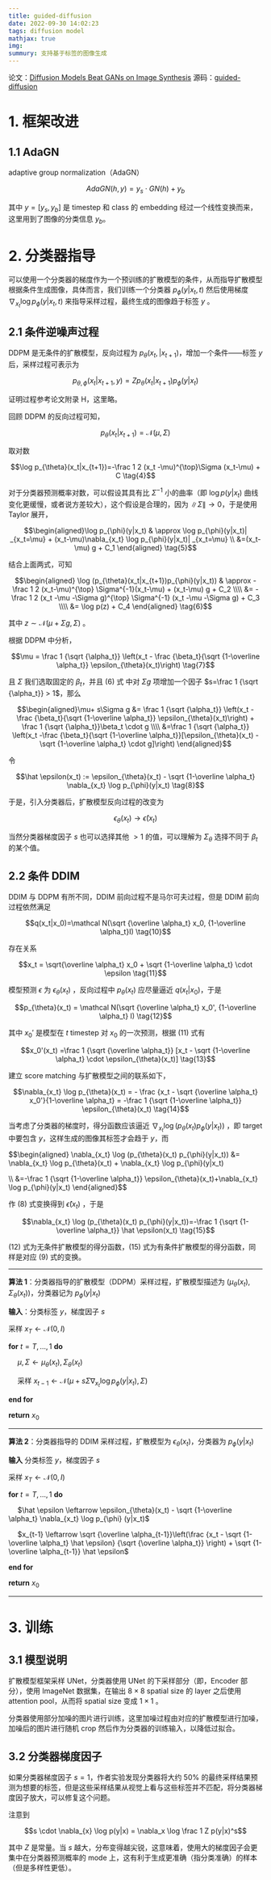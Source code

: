 ```yaml
---
title: guided-diffusion
date: 2022-09-30 14:02:23
tags: diffusion model
mathjax: true
img:
summury: 支持基于标签的图像生成
---
```


论文：[Diffusion Models Beat GANs on Image Synthesis](https://arxiv.org/abs/2015.05233)
源码：[guided-diffusion](https://github.com/openai/guided-diffusion)


# 1. 框架改进

## 1.1 AdaGN

adaptive group normalization（AdaGN）


$$ AdaGN(h,y)=y_s \cdot GN(h)+y_b \tag{1}$$

其中 $y=[y_s,y_b]$ 是 timestep 和 class 的 embedding 经过一个线性变换而来，这里用到了图像的分类信息 $y_b$。

# 2. 分类器指导

可以使用一个分类器的梯度作为一个预训练的扩散模型的条件，从而指导扩散模型根据条件生成图像，具体而言，我们训练一个分类器 $p_{\phi}(y|x_t,t)$ 然后使用梯度 $\nabla_{x_t} \log p_{\phi}(y|x_t, t)$ 来指导采样过程，最终生成的图像趋于标签 $y$ 。

## 2.1 条件逆噪声过程

DDPM 是无条件的扩散模型，反向过程为 $p_{\theta}(x_t,|x_{t+1})$，增加一个条件——标签 $y$ 后，采样过程可表示为

$$p_{\theta, \phi}(x_t|x_{t+1},y) = Z p_{\theta}(x_t|x_{t+1}) p_{\phi}(y|x_t) \tag{2}$$ 

证明过程参考论文附录 H，这里略。

回顾 DDPM 的反向过程可知，

$$p_{\theta}(x_t|x_{t+1})=\mathcal N(\mu, \Sigma) \tag{3}$$

取对数

$$\log p_{\theta}(x_t|x_{t+1})=-\frac 1 2 (x_t -\mu)^{\top}\Sigma (x_t-\mu) + C \tag{4}$$

对于分类器预测概率对数，可以假设其具有比 $\Sigma^{-1}$ 小的曲率（即 $\log p(y|x_t)$ 曲线变化更缓慢，或者说方差较大），这个假设是合理的，因为 $\|\Sigma\| \rightarrow 0$，于是使用 Taylor 展开，

$$\begin{aligned}\log p_{\phi}(y|x_t) & \approx \log p_{\phi}(y|x_t)| _{x_t=\mu} + (x_t-\mu)\nabla_{x_t} \log p_{\phi}(y|x_t)| _{x_t=\mu}
\\ &=(x_t-\mu) g + C_1
\end{aligned} \tag{5}$$


结合上面两式，可知

$$\begin{aligned} \log (p_{\theta}(x_t|x_{t+1})p_{\phi}(y|x_t)) & \approx -\frac 1 2 (x_t-\mu)^{\top} \Sigma^{-1}(x_t-\mu) + (x_t-\mu) g + C_2 
\\\\ &= -\frac 1 2 (x_t -\mu -\Sigma g)^{\top} \Sigma^{-1} (x_t -\mu -\Sigma g) + C_3
\\\\ &= \log p(z) + C_4 
\end{aligned} \tag{6}$$

其中 $z \sim \mathcal N(\mu + \Sigma g , \Sigma)$ 。

根据 DDPM 中分析，

$$\mu = \frac 1 {\sqrt {\alpha_t}} \left(x_t - \frac {\beta_t}{\sqrt {1-\overline \alpha_t}} \epsilon_{\theta}(x_t)\right) \tag{7}$$

且 $\Sigma$ 我们选取固定的 $\beta_t$，并且 (6) 式 中对 $\Sigma g$ 项增加一个因子 $s=\frac 1 {\sqrt {\alpha_t}} > 1$，那么

$$\begin{aligned}\mu+ s\Sigma g &= \frac 1 {\sqrt {\alpha_t}} \left(x_t - \frac {\beta_t}{\sqrt {1-\overline \alpha_t}} \epsilon_{\theta}(x_t)\right) + \frac 1 {\sqrt {\alpha_t}}\beta_t \cdot g
\\\\ &=\frac 1 {\sqrt {\alpha_t}} \left(x_t -\frac {\beta_t}{\sqrt {1-\overline \alpha_t}}[\epsilon_{\theta}(x_t) - \sqrt {1-\overline \alpha_t} \cdot g]\right)
\end{aligned}$$

令

$$\hat \epsilon(x_t) := \epsilon_{\theta}(x_t) - \sqrt {1-\overline \alpha_t}  \nabla_{x_t} \log p_{\phi}(y|x_t) \tag{8}$$

于是，引入分类器后，扩散模型反向过程的改变为

$$\epsilon_{\theta}(x_t) \rightarrow \hat \epsilon(x_t) \tag{9}$$

当然分类器梯度因子 $s$ 也可以选择其他 $>1$ 的值，可以理解为 $\Sigma_{\theta}$ 选择不同于 $\beta_t$ 的某个值。

## 2.2 条件 DDIM

DDIM 与 DDPM 有所不同，DDIM 前向过程不是马尔可夫过程，但是 DDIM 前向过程依然满足

$$q(x_t|x_0)=\mathcal N(\sqrt {\overline \alpha_t} x_0,  {1-\overline \alpha_t}I) \tag{10}$$

存在关系

$$x_t = \sqrt{\overline \alpha_t} x_0 + \sqrt {1-\overline \alpha_t} \cdot \epsilon \tag{11}$$

模型预测 $\epsilon$ 为 $\epsilon_{\theta}(x_t)$ ，反向过程中 $p_{\theta}(x_t)$ 应尽量逼近 $q(x_t|x_0)$，于是

$$p_{\theta}(x_t) = \mathcal N(\sqrt {\overline \alpha_t} x_0',  {1-\overline \alpha_t} I) \tag{12}$$

其中 $x_0'$ 是模型在 $t$ timestep 对 $x_0$ 的一次预测，根据 (11) 式有 

$$x_0'(x_t) =\frac 1 {\sqrt {\overline \alpha_t}} [x_t - \sqrt {1-\overline \alpha_t} \cdot \epsilon_{\theta}(x_t)] \tag{13}$$

建立 score matching 与扩散模型之间的联系如下，

$$\nabla_{x_t}  \log p_{\theta}(x_t) = - \frac {x_t - \sqrt {\overline \alpha_t} x_0'}{1-\overline \alpha_t} = -\frac 1 {\sqrt {1-\overline \alpha_t}} \epsilon_{\theta}(x_t) \tag{14}$$

当考虑了分类器的梯度时，得分函数应该逼近 $\nabla_{x_t} \log (p_{\theta}(x_t) p_{\phi}(y|x_t))$ ，即 target 中要包含 $y$，这样生成的图像其标签才会趋于 $y$，而

$$\begin{aligned} \nabla_{x_t} \log (p_{\theta}(x_t) p_{\phi}(y|x_t)) &= \nabla_{x_t} \log p_{\theta}(x_t) + \nabla_{x_t} \log p_{\phi}(y|x_t) 

\\\\ &=-\frac 1 {\sqrt {1-\overline \alpha_t}} \epsilon_{\theta}(x_t)+\nabla_{x_t} \log p_{\phi}(y|x_t)
\end{aligned}$$

作 (8) 式变换得到 $\hat \epsilon(x_t)$ ，于是 

$$\nabla_{x_t} \log (p_{\theta}(x_t) p_{\phi}(y|x_t))=-\frac 1 {\sqrt {1-\overline \alpha_t}} \hat \epsilon(x_t) \tag{15}$$

(12) 式为无条件扩散模型的得分函数，(15) 式为有条件扩散模型的得分函数，同样是对应 (9) 式的变换。


---
**算法 1**：分类器指导的扩散模型（DDPM）采样过程，扩散模型描述为 $(\mu_{\theta}(x_t), \Sigma_{\theta}(x_t))$，分类器记为 $p_{\phi}(y|x_t)$

**输入**：分类标签 $y$，梯度因子 $s$

采样 $x_T \leftarrow \mathcal N(0,I)$

**for** $t=T,\ldots, 1$ **do**

&emsp; $\mu, \Sigma \leftarrow \mu_{\theta}(x_t), \Sigma_{\theta}(x_t)$

&emsp; 采样 $x_{t-1} \leftarrow \mathcal N(\mu+s\Sigma \nabla_{x_t} \log p_{\phi}(y|x_t), \Sigma)$

**end for**

**return** $x_0$

---
**算法 2**：分类器指导的 DDIM 采样过程，扩散模型为 $\epsilon_{\theta}(x_t)$，分类器为 $p_{\phi}(y|x_t)$

**输入** 分类标签 $y$，梯度因子 $s$

采样 $x_T \leftarrow \mathcal N(0, I)$

**for** $t=T,\ldots, 1$ **do**

&emsp; $\hat \epsilon \leftarrow \epsilon_{\theta}(x_t) - \sqrt {1-\overline \alpha_t} \nabla_{x_t} \log p_{\phi} (y|x_t)$

&emsp; $x_{t-1} \leftarrow \sqrt {\overline \alpha_{t-1}}\left(\frac {x_t - \sqrt {1-\overline \alpha_t} \hat \epsilon} {\sqrt {\overline \alpha_t}} \right) + \sqrt {1-\overline \alpha_{t-1}} \hat \epsilon$

**end for**

**return** $x_0$

---

# 3. 训练

## 3.1 模型说明

扩散模型框架采样 UNet，分类器使用 UNet 的下采样部分（即，Encoder 部分），使用 ImageNet 数据集，在输出 $8 \times 8$ spatial size 的 layer 之后使用 attention pool，从而将 spatial size 变成 $1 \times 1$ 。


分类器使用部分加噪的图片进行训练，这里加噪过程由对应的扩散模型进行加噪，加噪后的图片进行随机 crop 然后作为分类器的训练输入，以降低过拟合。

## 3.2 分类器梯度因子

如果分类器梯度因子 $s=1$，作者实验发现分类器将大约 50% 的最终采样结果预测为想要的标签，但是这些采样结果从视觉上看与这些标签并不匹配，将分类器梯度因子放大，可以修复这个问题。


注意到 

$$s \cdot  \nabla_{x} \log p(y|x) = \nabla_x \log \frac 1 Z p(y|x)^s$$

其中 $Z$ 是常量。当 $s$ 越大，分布变得越尖锐，这意味着，使用大的梯度因子会更集中在分类器预测概率的 mode 上，这有利于生成更准确（指分类准确）的样本（但是多样性更低）。





